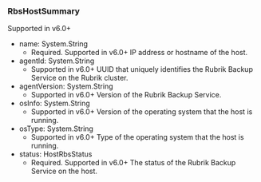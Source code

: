 ### RbsHostSummary
Supported in v6.0+

- name: System.String
  - Required. Supported in v6.0+
IP address or hostname of the host.
- agentId: System.String
  - Supported in v6.0+
UUID that uniquely identifies the Rubrik Backup Service on the Rubrik cluster.
- agentVersion: System.String
  - Supported in v6.0+
Version of the Rubrik Backup Service.
- osInfo: System.String
  - Supported in v6.0+
Version of the operating system that the host is running.
- osType: System.String
  - Supported in v6.0+
Type of the operating system that the host is running.
- status: HostRbsStatus
  - Required. Supported in v6.0+
The status of the Rubrik Backup Service on the host.
